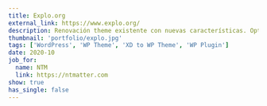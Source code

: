 ```yaml
---
title: Explo.org
external_link: https://www.explo.org/
description: Renovación theme existente con nuevas características. Optimización de rendimiento general. Desarrollo de plugin para la sincronización de datos con una API externa. Mantenimiento.
thumbnail: 'portfolio/explo.jpg'
tags: ['WordPress', 'WP Theme', 'XD to WP Theme', 'WP Plugin']
date: 2020-10
job_for:
  name: NTM
  link: https://ntmatter.com
show: true
has_single: false
---
```

